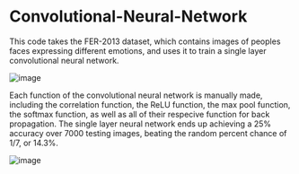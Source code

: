# Convolutional-Neural-Network
This code takes the FER-2013 dataset, which contains images of peoples faces expressing different emotions, and uses it to train a single layer convolutional neural network. 

![image](https://github.com/AaronSarkar/Convolutional-Neural-Network/assets/170950397/34150c35-faea-4c25-ad13-477e901b36b5)

Each function of the convolutional neural network is manually made, including the correlation function, the ReLU function, the max pool function, the softmax function, as well as all of their respecive function for back propagation. The single layer neural network ends up achieving a 25% accuracy over 7000 testing images, beating the random percent chance of 1/7, or 14.3%. 

![image](https://github.com/AaronSarkar/Convolutional-Neural-Network/assets/170950397/dd4b0a0a-c29e-4560-b729-9c20a8243d3e)
